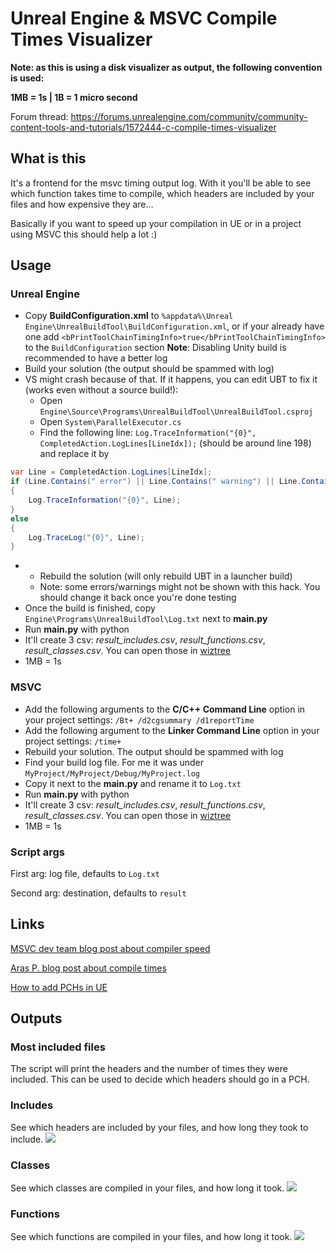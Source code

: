 # Unreal Engine & MSVC Compile Times Visualizer

**Note: as this is using a disk visualizer as output, the following convention is used:**

**1MB = 1s | 1B = 1 micro second**

Forum thread: https://forums.unrealengine.com/community/community-content-tools-and-tutorials/1572444-c-compile-times-visualizer

## What is this
It's a frontend for the msvc timing output log. With it you'll be able to see which function takes time to compile, which headers are included by your files and how expensive they are...

Basically if you want to speed up your compilation in UE or in a project using MSVC this should help a lot :)

## Usage

### Unreal Engine

* Copy **BuildConfiguration.xml** to `%appdata%\Unreal Engine\UnrealBuildTool\BuildConfiguration.xml`, or if your already have one add `<bPrintToolChainTimingInfo>true</bPrintToolChainTimingInfo>` to the `BuildConfiguration` section
 **Note**: Disabling Unity build is recommended to have a better log
* Build your solution (the output should be spammed with log)
* VS might crash because of that. If it happens, you can edit UBT to fix it (works even without a source build!):
  * Open `Engine\Source\Programs\UnrealBuildTool\UnrealBuildTool.csproj`
  * Open `System\ParallelExecutor.cs`
  * Find the following line: `Log.TraceInformation("{0}", CompletedAction.LogLines[LineIdx]);` (should be around line 198) and replace it by
```c#
var Line = CompletedAction.LogLines[LineIdx];
if (Line.Contains(" error") || Line.Contains(" warning") || Line.Contains(" note"))
{
    Log.TraceInformation("{0}", Line);
}
else
{
    Log.TraceLog("{0}", Line);
}
```
*
  * Rebuild the solution (will only rebuild UBT in a launcher build)
  * Note: some errors/warnings might not be shown with this hack. You should change it back once you're done testing 
* Once the build is finished, copy `Engine\Programs\UnrealBuildTool\Log.txt` next to **main.py**
* Run **main.py** with python
* It'll create 3 csv: *result_includes.csv*, *result_functions.csv*, *result_classes.csv*. You can open those in [wiztree](https://antibody-software.com/web/software/software/wiztree-finds-the-files-and-folders-using-the-most-disk-space-on-your-hard-drive/)
* 1MB = 1s

### MSVC

* Add the following arguments to the **C/C++ Command Line** option in your project settings: `/Bt+ /d2cgsummary /d1reportTime`
* Add the following argument to the **Linker Command Line** option in your project settings: `/time+`
* Rebuild your solution. The output should be spammed with log
* Find your build log file. For me it was under `MyProject/MyProject/Debug/MyProject.log`
* Copy it next to the **main.py** and rename it to `Log.txt`
* Run **main.py** with python
* It'll create 3 csv: *result_includes.csv*, *result_functions.csv*, *result_classes.csv*. You can open those in [wiztree](https://antibody-software.com/web/software/software/wiztree-finds-the-files-and-folders-using-the-most-disk-space-on-your-hard-drive/)
* 1MB = 1s

### Script args

First arg: log file, defaults to `Log.txt`

Second arg: destination, defaults to `result`

## Links

[MSVC dev team blog post about compiler speed](https://blogs.msdn.microsoft.com/vcblog/2018/01/04/visual-studio-2017-throughput-improvements-and-advice/)

[Aras P. blog post about compile times](http://aras-p.info/blog/2019/01/12/Investigating-compile-times-and-Clang-ftime-report/)

[How to add PCHs in UE](http://kantandev.com/articles/ue4-includes-precompiled-headers-and-iwyu-include-what-you-use)

## Outputs

### Most included files

The script will print the headers and the number of times they were included. This can be used to decide which headers should go in a PCH.

### Includes
See which headers are included by your files, and how long they took to include.
![](https://i.imgur.com/XtHL6Ze.png)

### Classes
See which classes are compiled in your files, and how long it took.
![](https://i.imgur.com/oPjaMpt.png)

### Functions
See which functions are compiled in your files, and how long it took.
![](https://i.imgur.com/ICrtPfJ.png)

